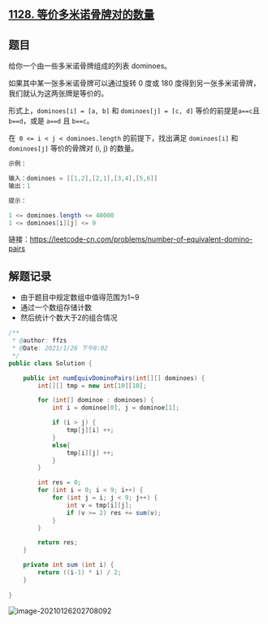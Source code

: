 ## [1128. 等价多米诺骨牌对的数量](https://leetcode-cn.com/problems/number-of-equivalent-domino-pairs/)

## 题目

给你一个由一些多米诺骨牌组成的列表 dominoes。

如果其中某一张多米诺骨牌可以通过旋转 0 度或 180 度得到另一张多米诺骨牌，我们就认为这两张牌是等价的。

形式上，`dominoes[i] = [a, b]` 和 `dominoes[j] = [c, d]` 等价的前提是` a==c `且 `b==d`，或是 `a==d` 且 `b==c`。

在` 0 <= i < j < dominoes.length` 的前提下，找出满足 `dominoes[i]` 和 `dominoes[j]` 等价的骨牌对 (i, j) 的数量。

 

```java
示例：

输入：dominoes = [[1,2],[2,1],[3,4],[5,6]]
输出：1
```



```java
提示：

1 <= dominoes.length <= 40000
1 <= dominoes[i][j] <= 9
```


链接：https://leetcode-cn.com/problems/number-of-equivalent-domino-pairs

## 解题记录

+ 由于题目中规定数组中值得范围为1~9
+ 通过一个数组存储计数
+ 然后统计个数大于2的组合情况



```java
/**
 * @author: ffzs
 * @Date: 2021/1/26 下午8:02
 */
public class Solution {

    public int numEquivDominoPairs(int[][] dominoes) {
        int[][] tmp = new int[10][10];

        for (int[] dominoe : dominoes) {
            int i = dominoe[0], j = dominoe[1];

            if (i > j) {
                tmp[j][i] ++;
            }
            else{
                tmp[i][j] ++;
            }
        }

        int res = 0;
        for (int i = 0; i < 9; i++) {
            for (int j = i; j < 9; j++) {
                int v = tmp[i][j];
                if (v >= 2) res += sum(v);
            }
        }

        return res;
    }

    private int sum (int i) {
        return ((i-1) * i) / 2;
    }
    
}
```

![image-20210126202708092](https://gitee.com/ffzs/picture_go/raw/master/img/image-20210126202708092.png)